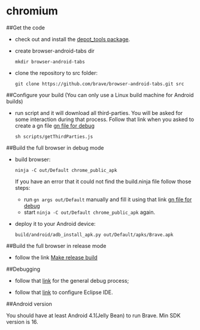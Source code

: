 # chromium

##Get the code

- check out and install the [depot_tools package](https://commondatastorage.googleapis.com/chrome-infra-docs/flat/depot_tools/docs/html/depot_tools_tutorial.html#_setting_up).
- create browser-android-tabs dir

  `mkdir browser-android-tabs`

- clone the repository to src folder:

  `git clone https://github.com/brave/browser-android-tabs.git src`
  
##Configure your build (You can only use a Linux build machine for Android builds)

- run script and it will download all third-parties. You will be asked for some interaction during that process. Follow that link when you asked to create a gn file [gn file for debug](https://github.com/brave/browser-android-tabs/wiki/Sample-gn-file-for-debug)

  `sh scripts/getThirdParties.js`
  
##Build the full browser in debug mode

- build browser:

  `ninja -C out/Default chrome_public_apk`
  
  If you have an error that it could not find the build.ninja file follow those steps:
    - run `gn args out/Default` manually and fill it using that link [gn file for debug](https://github.com/brave/browser-android-tabs/wiki/Sample-gn-file-for-debug)
    - start `ninja -C out/Default chrome_public_apk` again.
  
- deploy it to your Android device:

  `build/android/adb_install_apk.py out/Default/apks/Brave.apk`
  
##Build the full browser in release mode

- follow the link [Make release build](https://github.com/brave/browser-android-tabs/wiki/Make-release-builds)

##Debugging

- follow that [link](https://www.chromium.org/developers/how-tos/debugging-on-android) for the general debug process;

- follow that [link](https://www.chromium.org/developers/android-eclipse-dev) to configure Eclipse IDE.

##Android version

You should have at least Android 4.1(Jelly Bean) to run Brave. Min SDK version is 16.
